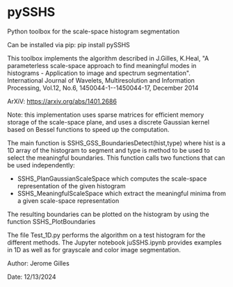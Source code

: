 # pySSHS
 Python toolbox for the scale-space histogram segmentation

Can be installed via pip: 
pip install pySSHS

This toolbox implements the algorithm described in J.Gilles, K.Heal, "A parameterless scale-space approach to find meaningful modes in histograms - Application to image and spectrum segmentation". International Journal of Wavelets, Multiresolution and Information Processing, Vol.12, No.6, 1450044-1--1450044-17, December 2014

ArXiV: https://arxiv.org/abs/1401.2686

Note: this implementation uses sparse matrices for efficient memory storage of the scale-space plane, and uses a discrete Gaussian kernel based on Bessel functions to speed up the computation.

The main function is SSHS_GSS_BoundariesDetect(hist,type) where hist is a 1D array of the histogram to segment and type is method to be used to select the meaningful boundaries. This function calls two functions that can be used independently:
- SSHS_PlanGaussianScaleSpace which computes the scale-space representation of the given histogram
- SSHS_MeaningfulScaleSpace which extract the meaningful minima from a given scale-space representation

The resulting boundaries can be plotted on the histogram by using the function SSHS_PlotBoundaries

The file Test_1D.py performs the algorithm on a test histogram for the different methods.
The Jupyter notebook juSSHS.ipynb provides examples in 1D as well as for grayscale and color image segmentation.

Author: Jerome Gilles

Date: 12/13/2024
